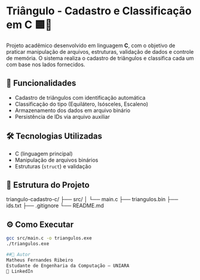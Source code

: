 # Triângulo - Cadastro e Classificação em C 🟦🔺

Projeto acadêmico desenvolvido em linguagem **C**, com o objetivo de praticar manipulação de arquivos, estruturas, validação de dados e controle de memória. O sistema realiza o cadastro de triângulos e classifica cada um com base nos lados fornecidos.

## 🚀 Funcionalidades
- Cadastro de triângulos com identificação automática
- Classificação do tipo (Equilátero, Isósceles, Escaleno)
- Armazenamento dos dados em arquivo binário
- Persistência de IDs via arquivo auxiliar

## 🛠️ Tecnologias Utilizadas
- C (linguagem principal)
- Manipulação de arquivos binários
- Estruturas (`struct`) e validação

## 🧩 Estrutura do Projeto

triangulo-cadastro-c/
├── src/
│ └── main.c
├── triangulos.bin
├── ids.txt
├── .gitignore
└── README.md


## ⚙️ Como Executar
```bash
gcc src/main.c -o triangulos.exe
./triangulos.exe

##📘 Autor
Matheus Fernandes Ribeiro
Estudante de Engenharia da Computação – UNIARA
🔗 LinkedIn


